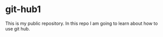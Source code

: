 # git-hub1
This is my public repository.
In this repo I am going to learn about how to use git hub.

